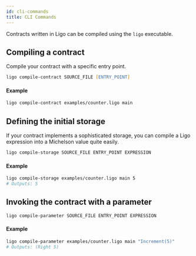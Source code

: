 ```yaml
---
id: cli-commands
title: CLI Commands
---
```


Contracts written in Ligo can be compiled using the `ligo` executable.


## Compiling a contract

Compile your contract with a specific entry point.

```zsh
ligo compile-contract SOURCE_FILE [ENTRY_POINT]
```

#### Example

```zsh
ligo compile-contract examples/counter.ligo main
```

## Defining the initial storage

If your contract implements a sophisticated storage, you can compile a Ligo expression into a Michelson value quite easily.

```zsh
ligo compile-storage SOURCE_FILE ENTRY_POINT EXPRESSION
```

#### Example
```zsh
ligo compile-storage examples/counter.ligo main 5
# Outputs: 5
```

## Invoking the contract with a parameter

```zsh
ligo compile-parameter SOURCE_FILE ENTRY_POINT EXPRESSION
```

#### Example
```zsh
ligo compile-parameter examples/counter.ligo main "Increment(5)"
# Outputs: (Right 5)
```